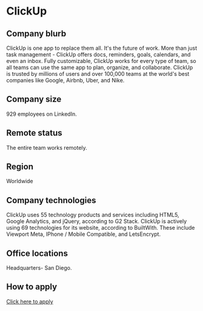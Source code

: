# ClickUp

## Company blurb

ClickUp is one app to replace them all. It's the future of work. More than just task management - ClickUp offers docs, reminders, goals, calendars, and even an inbox. Fully customizable, ClickUp works for every type of team, so all teams can use the same app to plan, organize, and collaborate. ClickUp is trusted by millions of users and over 100,000 teams at the world's best companies like Google, Airbnb, Uber, and Nike.

## Company size

929 employees on LinkedIn.

## Remote status

The entire team works remotely.

## Region

Worldwide

## Company technologies

ClickUp uses 55 technology products and services including HTML5, Google Analytics, and jQuery, according to G2 Stack.
ClickUp is actively using 69 technologies for its website, according to BuiltWith. These include Viewport Meta, IPhone / Mobile Compatible, and LetsEncrypt.
## Office locations

Headquarters- San Diego.

## How to apply
[Click here to apply](https://clickup.com/careers)
